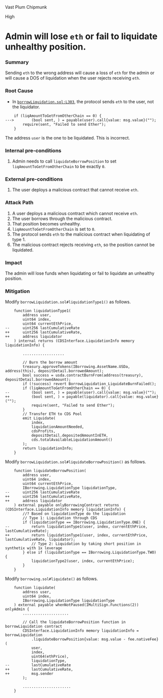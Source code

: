 Vast Plum Chipmunk

High

# Admin will lose `eth` or fail to liquidate unhealthy position.


### Summary

Sending `eth` to the wrong address will cause a loss of `eth` for the admin or will cause a DOS of liquidation when the user rejects receiving `eth`.

### Root Cause

- In [`borrowLiquidation.sol:L303`](https://github.com/sherlock-audit/2024-11-autonomint/blob/main/Blockchain/Blockchian/contracts/Core_logic/borrowLiquidation.sol#L303), the protocol sends `eth` to the user, not the liquidator.

```solidity
    if (liqAmountToGetFromOtherChain == 0) {
--->        (bool sent, ) = payable(user).call{value: msg.value}("");
        require(sent, "Failed to send Ether");
    }
```

The address `user` is the one to be liquidated. This is incorrect.

### Internal pre-conditions

1. Admin needs to call `liquidateBorrowPosition` to set `liqAmountToGetFromOtherChain` to be exactly `0`.

### External pre-conditions

1. The user deploys a malicious contract that cannot receive `eth`.

### Attack Path

1. A user deploys a malicious contract which cannot receive `eth`.
2. The user borrows through the malicious contract.
3. That position becomes unhealthy.
4. `liqAmountToGetFromOtherChain` is set to `0`.
5. The protocol sends `eth` to the malicious contract when liquidating of type 1.
6. The malicious contract rejects receiving `eth`, so the position cannot be liquidated.

### Impact

The admin will lose funds when liquidating or fail to liquidate an unhealthy position.

### Mitigation

Modify `borrowLiquidation.sol#liquidationType1()` as follows.

```solidity
    function liquidationType1(
        address user,
        uint64 index,
        uint64 currentEthPrice,
--      uint256 lastCumulativeRate
++      uint256 lastCumulativeRate,
++      address liquidator
    ) internal returns (CDSInterface.LiquidationInfo memory liquidationInfo) {

        ...................

        // Burn the borrow amount
        treasury.approveTokens(IBorrowing.AssetName.USDa, address(this), depositDetail.borrowedAmount);
        bool success = usda.contractBurnFrom(address(treasury), depositDetail.borrowedAmount);
        if (!success) revert BorrowLiquidation_LiquidateBurnFailed();
        if (liqAmountToGetFromOtherChain == 0) {
--          (bool sent, ) = payable(user).call{value: msg.value}("");
++          (bool sent, ) = payable(liquidator).call{value: msg.value}("");
            require(sent, "Failed to send Ether");
        }
        // Transfer ETH to CDS Pool
        emit Liquidate(
            index,
            liquidationAmountNeeded,
            cdsProfits,
            depositDetail.depositedAmountInETH,
            cds.totalAvailableLiquidationAmount()
        );
        return liquidationInfo;
    }
```

Modify `borrowLiquidation.sol#liquidateBorrowPosition()` as follows.

```solidity
    function liquidateBorrowPosition(
        address user,
        uint64 index,
        uint64 currentEthPrice,
        IBorrowing.LiquidationType liquidationType,
--      uint256 lastCumulativeRate
++      uint256 lastCumulativeRate,
++      address liquidator
    ) external payable onlyBorrowingContract returns (CDSInterface.LiquidationInfo memory liquidationInfo) {
        //? Based on liquidationType do the liquidation
        // Type 1: Liquidation through CDS
        if (liquidationType == IBorrowing.LiquidationType.ONE) {
--          return liquidationType1(user, index, currentEthPrice, lastCumulativeRate);
++          return liquidationType1(user, index, currentEthPrice, lastCumulativeRate, liquidator);
            // Type 2: Liquidation by taking short position in synthetix with 1x leverage
        } else if (liquidationType == IBorrowing.LiquidationType.TWO) {
            liquidationType2(user, index, currentEthPrice);
        }
    }
```

Modify `borrowing.sol#liquidate()` as follows.

```solidity
    function liquidate(
        address user,
        uint64 index,
        IBorrowing.LiquidationType liquidationType
    ) external payable whenNotPaused(IMultiSign.Functions(2)) onlyAdmin {
        .....................

        // Call the liquidateBorrowPosition function in borrowLiquidation contract
        CDSInterface.LiquidationInfo memory liquidationInfo = borrowLiquidation
            .liquidateBorrowPosition{value: msg.value - fee.nativeFee}(
            user,
            index,
            uint64(ethPrice),
            liquidationType,
--          lastCumulativeRate
++          lastCumulativeRate,
++          msg.sender
        );

        ......................
    }
```
